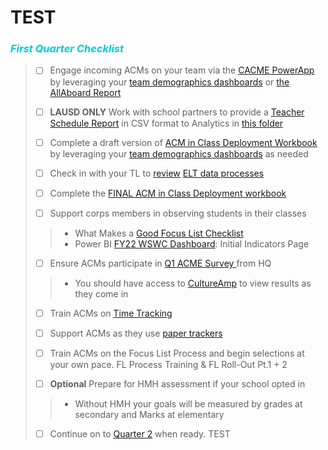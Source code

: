 # TEST


<body><h3><i> <p style="color:darkturquoise">First Quarter Checklist</p></i></h3></body>

>- [ ] Engage incoming ACMs on your team via the [CACME PowerApp](https://bit.ly/3yPPzDC) by leveraging your [team demographics dashboards](https://bit.ly/2US97cg) or [the AllAboard Report](https://bit.ly/3hgfRsD)
>
>- [ ] **LAUSD ONLY** Work with school partners to provide a [Teacher Schedule Report](https://bit.ly/3ndG8vy) in CSV format to Analytics in [this folder](https://bit.ly/3ts6xXr)
>
>- [ ] Complete a draft version of [ACM in Class Deployment Workbook](https://bit.ly/3he0KjI) by leveraging your [team demographics dashboards](https://bit.ly/2US97cg) as needed
>
>- [ ] Check in with your TL to [review](elt.md) <a href="#elt"> ELT data processes </a>
>- [ ] Complete the [FINAL ACM in Class Deployment workbook](https://bit.ly/3C8dd0n)
>- [ ] Support corps members in observing students in their classes
>>- What Makes a <a href="#supporting-acms">Good Focus List Checklist </a>
>>- Power BI [FY22 WSWC Dashboard](https://bit.ly/3i2TCaW): Initial Indicators Page
>
>- [ ] Ensure ACMs participate in <a href="#q1-acme-survey"> Q1 ACME Survey </a> from HQ
>>- You should have access to [CultureAmp](https://cityyear.cultureamp.com/app/home) to view results as they come in
>
>- [ ] Train ACMs on [Time Tracking](https://bit.ly/3laHpAZ)
>- [ ] Support ACMs as they use [paper trackers](https://bit.ly/3lgzO3K)
>- [ ] Train ACMs on the Focus List Process and begin selections at your own pace. FL Process Training & FL Roll-Out Pt.1 + 2
> 
>- [ ] **Optional** Prepare  for HMH assessment  if your school opted in
>>- Without HMH your goals will be measured by grades at secondary and Marks at elementary
>- [ ] Continue on to [Quarter 2](q2.md) when ready. TEST